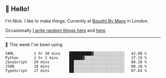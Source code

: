 ## 👋 Hello! 

I'm Nick. I like to make things. Currently at [Bought By Many](https://boughtbymany.com) in London.

Occasionally [I write random things here](https://nicksnell.com) and [here](https://twitter.com/nicksnell).

-------

🚀 This week I've been using

<!--START_SECTION:waka-->
```text
YAML         1 hr 38 mins    ██████████▓░░░░░░░░░░░░░░   42.99 % 
Python       1 hr 2 mins     ██████▓░░░░░░░░░░░░░░░░░░   27.19 % 
JavaScript   19 mins         ██░░░░░░░░░░░░░░░░░░░░░░░   08.28 % 
JSON         18 mins         ██░░░░░░░░░░░░░░░░░░░░░░░   08.10 % 
TypeScript   17 mins         ██░░░░░░░░░░░░░░░░░░░░░░░   07.64 % 
```
<!--END_SECTION:waka-->
